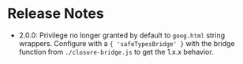 # Release Notes

* 2.0.0: Privilege no longer granted by default to `goog.html` string wrappers.
  Configure with a `{ 'safeTypesBridge' }` with the bridge function from
  `./closure-bridge.js` to get the 1.x.x behavior.
